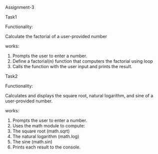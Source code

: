 Assignment-3

Task1

Functionality:

Calculate the factorial of a user-provided number

works:

1. Prompts the user to enter a number.
2. Define a factorial(n) function that computers the factorial using loop
3. Calls the function with the user input and prints the result.


Task2

Functionality:

Calculates and displays the square root, natural logarithm, and sine of a user-provided number.

works:

1. Prompts the user to enter a number.
2. Uses the math module to compute:
3. The square root (math.sqrt)
4. The natural logarithm (math.log)
5. The sine (math.sin)
6. Prints each result to the console.
